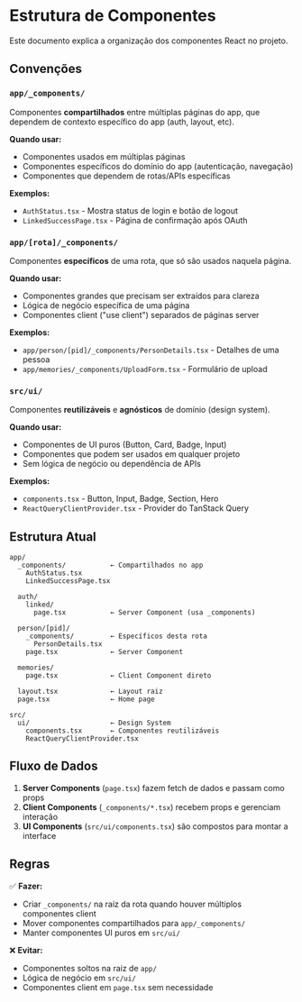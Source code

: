 # Estrutura de Componentes

Este documento explica a organização dos componentes React no projeto.

## Convenções

### `app/_components/`

Componentes **compartilhados** entre múltiplas páginas do app, que dependem de contexto específico do app (auth, layout, etc).

**Quando usar:**

- Componentes usados em múltiplas páginas
- Componentes específicos do domínio do app (autenticação, navegação)
- Componentes que dependem de rotas/APIs específicas

**Exemplos:**

- `AuthStatus.tsx` - Mostra status de login e botão de logout
- `LinkedSuccessPage.tsx` - Página de confirmação após OAuth

### `app/[rota]/_components/`

Componentes **específicos** de uma rota, que só são usados naquela página.

**Quando usar:**

- Componentes grandes que precisam ser extraídos para clareza
- Lógica de negócio específica de uma página
- Componentes client ("use client") separados de páginas server

**Exemplos:**

- `app/person/[pid]/_components/PersonDetails.tsx` - Detalhes de uma pessoa
- `app/memories/_components/UploadForm.tsx` - Formulário de upload

### `src/ui/`

Componentes **reutilizáveis** e **agnósticos** de domínio (design system).

**Quando usar:**

- Componentes de UI puros (Button, Card, Badge, Input)
- Componentes que podem ser usados em qualquer projeto
- Sem lógica de negócio ou dependência de APIs

**Exemplos:**

- `components.tsx` - Button, Input, Badge, Section, Hero
- `ReactQueryClientProvider.tsx` - Provider do TanStack Query

## Estrutura Atual

```
app/
  _components/           ← Compartilhados no app
    AuthStatus.tsx
    LinkedSuccessPage.tsx

  auth/
    linked/
      page.tsx           ← Server Component (usa _components)

  person/[pid]/
    _components/         ← Específicos desta rota
      PersonDetails.tsx
    page.tsx             ← Server Component

  memories/
    page.tsx             ← Client Component direto

  layout.tsx             ← Layout raiz
  page.tsx               ← Home page

src/
  ui/                    ← Design System
    components.tsx       ← Componentes reutilizáveis
    ReactQueryClientProvider.tsx
```

## Fluxo de Dados

1. **Server Components** (`page.tsx`) fazem fetch de dados e passam como props
2. **Client Components** (`_components/*.tsx`) recebem props e gerenciam interação
3. **UI Components** (`src/ui/components.tsx`) são compostos para montar a interface

## Regras

✅ **Fazer:**

- Criar `_components/` na raiz da rota quando houver múltiplos componentes client
- Mover componentes compartilhados para `app/_components/`
- Manter componentes UI puros em `src/ui/`

❌ **Evitar:**

- Componentes soltos na raiz de `app/`
- Lógica de negócio em `src/ui/`
- Componentes client em `page.tsx` sem necessidade

